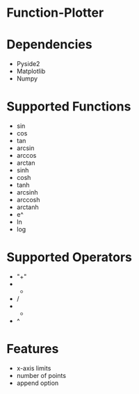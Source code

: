 # Function-Plotter

# Dependencies
* Pyside2
* Matplotlib
* Numpy

# Supported Functions
* sin
* cos
* tan
* arcsin
* arccos
* arctan
* sinh
* cosh
* tanh
* arcsinh
* arccosh
* arctanh
* e^
* ln
* log

# Supported Operators
* "+"
* -
* /
* *
* ^

# Features
* x-axis limits
* number of points
* append option
